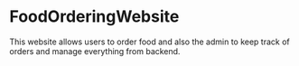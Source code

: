 # FoodOrderingWebsite
This website allows users to order food and also the admin to keep track of orders and manage everything from backend.

